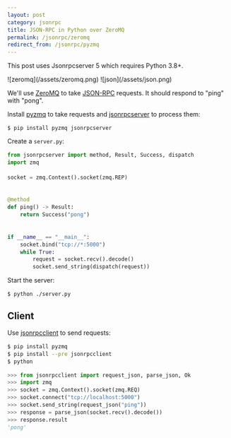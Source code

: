 ```yaml
---
layout: post
category: jsonrpc
title: JSON-RPC in Python over ZeroMQ
permalink: /jsonrpc/zeromq
redirect_from: /jsonrpc/pyzmq
---
```

<div class="warning">
    <p>This post uses Jsonrpcserver 5 which requires Python 3.8+.</p>
</div>

<div class="wide-logos" markdown="1">
![zeromq](/assets/zeromq.png)
![json](/assets/json.png)
</div>

We'll use [ZeroMQ](http://zeromq.org) to take
[JSON-RPC](http://www.jsonrpc.org/) requests. It should respond to "ping" with
"pong".

Install [pyzmq](https://pyzmq.readthedocs.io/) to take requests and
[jsonrpcserver](https://www.jsonrpcserver.com/) to process them:

``` shell
$ pip install pyzmq jsonrpcserver
```
Create a `server.py`:

```python
from jsonrpcserver import method, Result, Success, dispatch
import zmq

socket = zmq.Context().socket(zmq.REP)


@method
def ping() -> Result:
    return Success("pong")


if __name__ == "__main__":
    socket.bind("tcp://*:5000")
    while True:
        request = socket.recv().decode()
        socket.send_string(dispatch(request))
```

Start the server:

``` shell
$ python ./server.py
```

## Client

Use [jsonrpcclient](https://www.jsonrpcclient.com/) to send requests:

```sh
$ pip install pyzmq
$ pip install --pre jsonrpcclient
$ python
```

```python
>>> from jsonrpcclient import request_json, parse_json, Ok
>>> import zmq
>>> socket = zmq.Context().socket(zmq.REQ)
>>> socket.connect("tcp://localhost:5000")
>>> socket.send_string(request_json("ping"))
>>> response = parse_json(socket.recv().decode())
>>> response.result
'pong'
```
